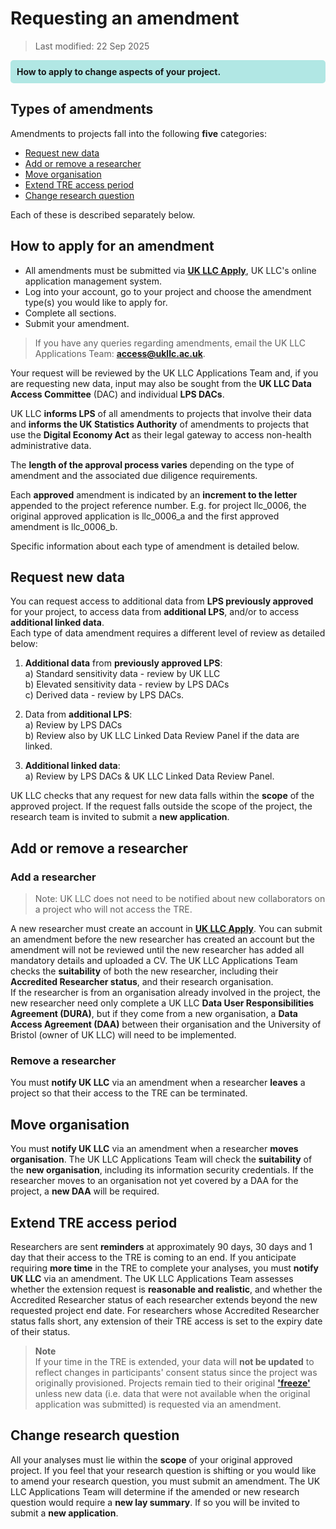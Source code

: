 # Requesting an amendment
>Last modified: 22 Sep 2025

<div style="background-color: rgba(0, 178, 169, 0.3); padding: 10px; border-radius: 5px;"><strong>How to apply to change aspects of your project.</strong></div style>


## Types of amendments
Amendments to projects fall into the following **five** categories:
* [Request new data](#request-new-data)
* [Add or remove a researcher](#add-or-remove-a-researcher)
* [Move organisation](#move-organisation)
* [Extend TRE access period](#extend-tre-access-period)
* [Change research question](#change-research-question)

Each of these is described separately below.

## How to apply for an amendment
* All amendments must be submitted via <strong><a href="https://apply.ukllc.ac.uk/" target="_blank" rel="noopener noreferrer">UK LLC Apply</a></strong>, UK LLC's online application management system.
* Log into your account, go to your project and choose the amendment type(s) you would like to apply for.
* Complete all sections.
* Submit your amendment.

> If you have any queries regarding amendments, email the UK LLC Applications Team: [**access@ukllc.ac.uk**](mailto:access@ukllc.ac.uk).

Your request will be reviewed by the UK LLC Applications Team and, if you are requesting new data, input may also be sought from the **UK LLC Data Access Committee** (DAC) and individual **LPS DACs**.

UK LLC **informs LPS** of all amendments to projects that involve their data and **informs the UK Statistics Authority** of amendments to projects that use the **Digital Economy Act** as their legal gateway to access non-health administrative data.

The **length of the approval process varies** depending on the type of amendment and the associated due diligence requirements.  

Each **approved** amendment is indicated by an **increment to the letter** appended to the project reference number. E.g. for project llc_0006, the original approved application is llc_0006_a and the first approved amendment is llc_0006_b.

Specific information about each type of amendment is detailed below.

## Request new data
You can request access to additional data from **LPS previously approved** for your project, to access data from **additional LPS**, and/or to access **additional linked data**.  
Each type of data amendment requires a different level of review as detailed below:

1.	**Additional data** from **previously approved LPS**:  
a)	Standard sensitivity data - review by UK LLC  
b)	Elevated sensitivity data - review by LPS DACs  
c)	Derived data - review by LPS DACs.

2.	Data from **additional LPS**:  
a) Review by LPS DACs  
b) Review also by UK LLC Linked Data Review Panel if the data are linked.

3.	**Additional linked data**:  
a) Review by LPS DACs & UK LLC Linked Data Review Panel.

UK LLC checks that any request for new data falls within the **scope** of the approved project. If the request falls outside the scope of the project, the research team is invited to submit a **new application**.

## Add or remove a researcher
### Add a researcher
> Note: UK LLC does not need to be notified about new collaborators on a project who will not access the TRE.

A new researcher must create an account in [**UK LLC Apply**](https://apply.ukllc.ac.uk/). You can submit an amendment before the new researcher has created an account but the amendment will not be reviewed until the new researcher has added all mandatory details and uploaded a CV. The UK LLC Applications Team checks the **suitability** of both the new researcher, including their **Accredited Researcher status**, and their research organisation.  
If the researcher is from an organisation already involved in the project, the new researcher need only complete a UK LLC **Data User Responsibilities Agreement (DURA)**, but if they come from a new organisation, a **Data Access Agreement (DAA)** between their organisation and the University of Bristol (owner of UK LLC) will need to be implemented.

### Remove a researcher
You must **notify UK LLC** via an amendment when a researcher **leaves** a project so that their access to the TRE can be terminated.

## Move organisation
You must **notify UK LLC** via an amendment when a researcher **moves organisation**. The UK LLC Applications Team will check the **suitability** of the **new organisation**, including its information security credentials. If the researcher moves to an organisation not yet covered by a DAA for the project, a **new DAA** will be required.

## Extend TRE access period
Researchers are sent **reminders** at approximately 90 days, 30 days and 1 day that their access to the TRE is coming to an end. If you anticipate requiring **more time** in the TRE to complete your analyses, you must **notify UK LLC** via an amendment. The UK LLC Applications Team assesses whether the extension request is **reasonable and realistic**, and whether the Accredited Researcher status of each researcher extends beyond the new requested project end date. For researchers whose Accredited Researcher status falls short, any extension of their TRE access is set to the expiry date of their status.  

> **Note**  
> If your time in the TRE is extended, your data will **not be updated** to reflect changes in participants' consent status since the project was originally provisioned. Projects remain tied to their original [**'freeze'**](../../docs/ukllc_key_facts/Sample/UKLLC_sample.md) unless new data (i.e. data that were not available when the original application was submitted) is requested via an amendment.

## Change research question
All your analyses must lie within the **scope** of your original approved project. If you feel that your research question is shifting or you would like to amend your research question, you must submit an amendment. The UK LLC Applications Team will determine if the amended or new research question would require a **new lay summary**. If so you will be invited to submit a **new application**.

